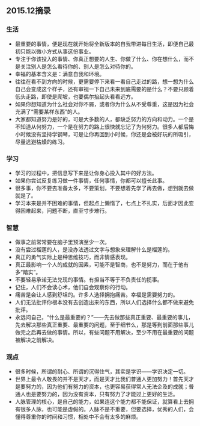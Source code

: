 ## 2015.12摘录
### 生活
* 最重要的事情，便是现在就开始将全新版本的自我带进每日生活，即便自己最初只能以微小方式从事这份事业。
* 专注于你该投入的事情、你真正想要的人生、你做了什么、你在想什么，而不是关注别人是怎么看待你的、别人是怎么对待你的。
* 幸福的基本含义是：满意自我和环境。
* 往往在看不到方向的时候，更需要停下来看一看自己走过的路，想一想为什么自己会变成这个样子，还有审视一下自己未来到底需要的是什么？不要只顾着低头走路，即使是爬坡，也要偶尔抬起头看看远方。
* 如果你想知道为什么社会对你不屑，或者你为什么从不受尊重，这是因为社会充满了“需要某样东西”的人。
* 大家都知道努力是好的，可是大多数的人，都缺乏努力的方向和动力。一个是不知道从何努力，一个是在努力的路上很快就忘记了为何努力。很多人都后悔小时候没有坚持学钢琴，可是让你再回到小时候，你还是会被好玩的所吸引，尽量逃避枯燥的练习。

### 学习
* 学习的过程中，把信息写下来是让你身心投入其中的好方法。
* 如果你尝试反复练习做一件事情，任何事情，你都可以擅长此事。
* 很多事，你不要去准备太多，不要策划，不要想着先学了再去做，想到就去做就是了。
* 学习本来是并不困难的事情，但起点上懒惰了，七点上不扎实，后面才因此变得困难起来，问题不断，直至寸步难行。

### 智慧
* 做事之前常常要在脑子里预演至少一次。
* 没有尝过榴莲的人，是没办法透过文字与想象来理解什么是榴莲的。
* 真正的勇气实际上是种思维技巧，而非情感表现。
* 真正最影响一个人的成就的因素，可能不是智商，也不是努力，而在于他有多“踏实”。
* 不要轻易承诺无法兑现的事情。有担当不等于不负责任的揽事。
* 记住，人们不会读心术，他们自会观察你的行动。
* 痛苦是会让人感到舒坦的。许多人选择拥抱痛苦。幸福是需要努力的。
* 人们无法批评你根本没有去创造出来的东西，所以人们选择什么都不做来避免批评。
* 永远问自己，“什么是最重要的？”——先去做那些真正重要、最重要的事儿，先去解决那些真正重要、最重要的问题，至于细节么，那是等到前面那些事儿做完之后再去做的事情。所以，有些问题不用解决，至少不用在最重要的问题被解决之前解决。

### 观点
* 很多时候，所谓的耐心、所谓的沉得住气，其实是学识——学识决定一切。
* 世界上最令人敬畏的并不是天才，而是天才比我们普通人更加努力！首先天才是要努力的，因为他们有努力的资本，也更容易获得常人无法企及的成就；普通人也是要努力的，因为没有资本，只有努力了才能过上更好的生活。
* 人脉管理的核心，是自己的能力，如果连这个能力都不能保证，就算看上去拥有很多人脉，也可能是虚假的。人脉不是不重要，但要选择，优秀的人们，会懂得尊重你的时间和习惯，相处中不会有太多的麻烦。